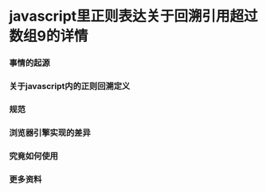 javascript里正则表达关于回溯引用超过数组9的详情
======

### 事情的起源
### 关于javascript内的正则回溯定义
### 规范
### 浏览器引擎实现的差异
### 究竟如何使用
### 更多资料

